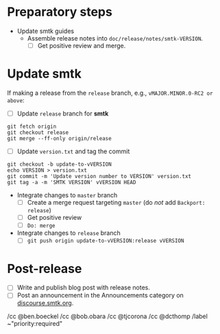 <!--
This template is for tracking a release of smtk. Please replace the
following strings with the associated values:

  - `VERSION`: e.g. 3.0.0-rc2
  - `MAJOR`: e.g. 3
  - `MINOR`: e.g. 0

Please remove this comment.
-->

# Preparatory steps

  - Update smtk guides
    - Assemble release notes into `doc/release/notes/smtk-VERSION`.
      - [ ] Get positive review and merge.

# Update smtk

If making a release from the `release` branch, e.g., `vMAJOR.MINOR.0-RC2 or above`:

  - [ ] Update `release` branch for **smtk**
```
git fetch origin
git checkout release
git merge --ff-only origin/release
```
  - [ ] Update `version.txt` and tag the commit
```
git checkout -b update-to-vVERSION
echo VERSION > version.txt
git commit -m 'Update version number to VERSION' version.txt
git tag -a -m 'SMTK VERSION' vVERSION HEAD
```
  - Integrate changes to `master` branch
    - [ ] Create a merge request targeting `master` (do *not* add `Backport: release`)
    - [ ] Get positive review
    - [ ] `Do: merge`
  - Integrate changes to `release` branch
    - [ ] `git push origin update-to-vVERSION:release vVERSION`

# Post-release

  - [ ] Write and publish blog post with release notes.
  - [ ] Post an announcement in the Announcements category on
        [discourse.smtk.org](https://discourse.kitware.com/c/smtk/).

/cc @ben.boeckel
/cc @bob.obara
/cc @tjcorona
/cc @dcthomp
/label ~"priority:required"
